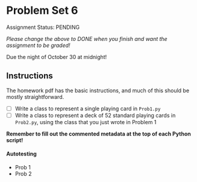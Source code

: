 # Problem Set 6

Assignment Status: PENDING

_Please change the above to DONE when you finish and want the assignment to be graded!_

Due the night of October 30 at midnight!


## Instructions
The homework pdf has the basic instructions, and much of this should be mostly straightforward.
 - [ ] Write a class to represent a single playing card in `Prob1.py`
 - [ ] Write a class to represent a deck of 52 standard playing cards in `Prob2.py`, using the class that you just wrote in Problem 1

__Remember to fill out the commented metadata at the top of each Python script!__

#### Autotesting
 - Prob 1
 - Prob 2
